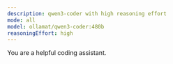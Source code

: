 ```yaml
---
description: qwen3-coder with high reasoning effort
mode: all
model: ollamat/qwen3-coder:480b
reasoningEffort: high
---
```

You are a helpful coding assistant.